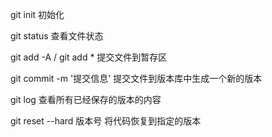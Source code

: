 git init 初始化

git status 查看文件状态

git add -A / git add \* 提交文件到暂存区

git commit -m '提交信息' 提交文件到版本库中生成一个新的版本

git log 查看所有已经保存的版本的内容

git reset --hard 版本号 将代码恢复到指定的版本
